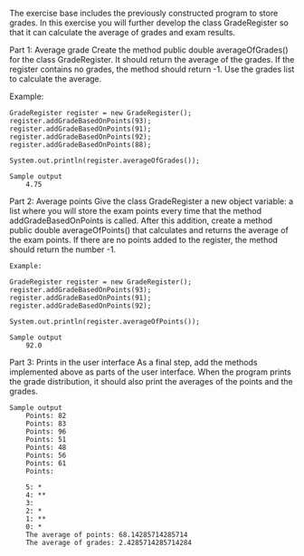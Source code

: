 The exercise base includes the previously constructed program to store grades. In this exercise you will further develop the class GradeRegister so that it can calculate the average of grades and exam results.

Part 1: Average grade
Create the method public double averageOfGrades() for the class GradeRegister. It should return the average of the grades. If the register contains no grades, the method should return -1. Use the grades list to calculate the average.

Example:

    GradeRegister register = new GradeRegister();
    register.addGradeBasedOnPoints(93);
    register.addGradeBasedOnPoints(91);
    register.addGradeBasedOnPoints(92);
    register.addGradeBasedOnPoints(88);

    System.out.println(register.averageOfGrades());

    Sample output
        4.75

Part 2: Average points
Give the class GradeRegister a new object variable: a list where you will store the exam points every time that the method addGradeBasedOnPoints is called. After this addition, create a method public double averageOfPoints() that calculates and returns the average of the exam points. If there are no points added to the register, the method should return the number -1.

    Example:

    GradeRegister register = new GradeRegister();
    register.addGradeBasedOnPoints(93);
    register.addGradeBasedOnPoints(91);
    register.addGradeBasedOnPoints(92);

    System.out.println(register.averageOfPoints());

    Sample output
        92.0

Part 3: Prints in the user interface
As a final step, add the methods implemented above as parts of the user interface. When the program prints the grade distribution, it should also print the averages of the points and the grades.

    Sample output
        Points: 82
        Points: 83
        Points: 96
        Points: 51
        Points: 48
        Points: 56
        Points: 61
        Points:

        5: *
        4: **
        3:
        2: *
        1: **
        0: *
        The average of points: 68.14285714285714
        The average of grades: 2.4285714285714284